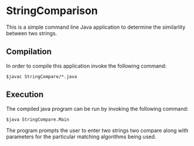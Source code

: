 # StringComparison
This is a simple command line Java application to determine the similarlity between two strings.

## Compilation
In order to compile this application invoke the following command:

	$javac StringCompare/*.java

## Execution
The compiled java program can be run by invoking the following command:

	$java StringCompare.Main

The program prompts the user to enter two strings two compare along with parameters for the particular matching algorithms being used.
